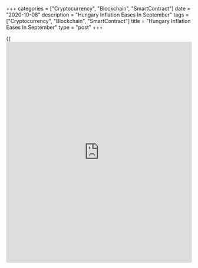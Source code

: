 +++
categories = ["Cryptocurrency", "Blockchain", "SmartContract"]
date = "2020-10-08"
description = "Hungary Inflation Eases In September"
tags = ["Cryptocurrency", "Blockchain", "SmartContract"]
title = "Hungary Inflation Eases In September"
type = "post"
+++

{{<iframe id="large-banner" src="https://www.bounty.group/#slide=13.0" width="100%" height="600" scrolling="no" style="border: 0px solid rgb(216, 221, 230); border-radius: 3px;">}}

Hungary's consumer price inflation eased in September, data from the
Hungarian Central Statistical Office showed on Thursday.

The consumer price index rose 3.4 percent year-on-year in September,
after a 3.9 percent increase in August. The rate was forecast to remain
unchanged at 3.9 percent.

The slowdown in inflation was mainly due to a more moderate annual price
rise measured for food, alcoholic beverages and tobacco, and services,
the agency said.

Price for food gained 7.3 percent annually in September and those of
alcoholic beverages and tobacco rose by 6.3 percent.

On a month-on-month basis, consumer prices fell 0.4 percent in
September, after remaining unchanged in the previous month.

Core consumer prices rose 4.0 percent annually in September and
decreased 0.3 percent from the previous month.

The EU measure of harmonized index of consumer prices, or HICP, rose 3.4
percent annually in September and fell 0.5 percent from the prior month.

For comments and feedback [contact](https://www.playgroundfx.com/contact/): editorial@rtt[news](https://www.letsplayfx.com/blog/forex-news-website/).com

[Economic News][1]

 **What parts of the world are seeing the best (and worst) economic
performances lately? Click[here][2] to check out our [Econ Scorecard][2]
and find out! See up-to-the-moment [ranking](https://www.playgroundfx.com/blog/crypto-exchange-ranking/)s for the best and worst
performers in [GDP][3], [unemployment rate][4], [inflation][5] and much
more.**

   1. www.rtt[news](https://www.letsplayfx.com/blog/forex-news-website/).com/Content/EconomicNews.aspx
   2. www.rtt[news](https://www.letsplayfx.com/blog/forex-news-website/).com/economic-scorecard/world-rank/industrial-production/highest-performance.aspx
   3. www.rtt[news](https://www.letsplayfx.com/blog/forex-news-website/).com/economic-scorecard/world-rank/GDP/highest-performance.aspx
   4. www.rtt[news](https://www.letsplayfx.com/blog/forex-news-website/).com/economic-scorecard/world-rank/unemployment-rate/lowest-performance.aspx
   5. www.rtt[news](https://www.letsplayfx.com/blog/forex-news-website/).com/economic-scorecard/world-rank/CPI/highest-performance.aspx
